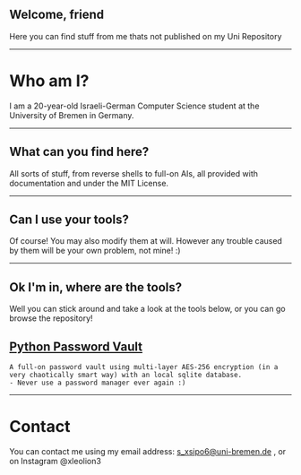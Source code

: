 ## Welcome, friend

Here you can find stuff from me thats not published on my Uni Repository

<hr/>

# Who am I?

I am a 20-year-old Israeli-German Computer Science student at the University of Bremen in Germany.

<hr/>

## What can you find here?

All sorts of stuff, from reverse shells to full-on AIs, all provided with documentation and under the MIT License.

<hr/>

## Can I use your tools?

Of course! You may also modify them at will. However any trouble caused by them will be your own problem, not mine! :)

<hr/>

## Ok I'm in, where are the tools?

Well you can stick around and take a look at the tools below, or you can go browse the repository!

<a href="https://github.com/leolion3/Portfolio/tree/master/Python/PasswordVault"><h2>Python Password Vault</h2></a>

``` 
A full-on password vault using multi-layer AES-256 encryption (in a very chaotically smart way) with an local sqlite database. 
- Never use a password manager ever again :)

```

<hr/>

# Contact

You can contact me using my email address: s_xsipo6@uni-bremen.de , or on Instagram @xleolion3
